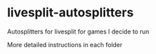 # livesplit-autosplitters
Autosplitters for livesplit for games I decide to run

More detailed instructions in each folder
